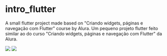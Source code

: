 # intro_flutter

A small flutter project made based on "Criando widgets, páginas e navegação com Flutter" course by Alura.
Um pequeno projeto flutter feito similar ao do curso "Criando widgets, páginas e navegação com Flutter" da Alura. 

![](https://i.postimg.cc/bwDXxD2D/image.png)
![](https://i.postimg.cc/4N0qxfFJ/image.png)
